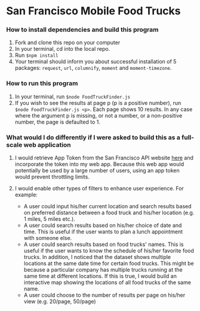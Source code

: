 # San Francisco Mobile Food Trucks

### How to install dependencies and build this program
1. Fork and clone this repo on your computer
2. In your terminal, cd into the local repo.
3. Run `$npm install`
4. Your terminal should inform you about successful installation of 5 packages: `request`, `url`, `columnify`, `moment` and `moment-timezone`.

### How to run this program
1. In your terminal, run `$node FoodTruckFinder.js`
2. If you wish to see the results at page p (p is a positive number), run `$node FoodTruckFinder.js <p>`. Each page shows 10 results. In any case where the argument p is missing, or not a number, or a non-positive number, the page is defaulted to 1.

### What would I do differently if I were asked to build this as a full-scale web application
1. I would retrieve App Token from the San Francisco API website [here](https://dev.socrata.com/docs/app-tokens.html) and incorporate the token into my web app. Because this web app would potentially be used by a large number of users, using an app token would prevent throttling limits.

2. I would enable other types of filters to enhance user experience. For example:
    - A user could input his/her current location and search results based on preferred distance between a food truck and his/her location (e.g. 1 miles, 5 miles etc.).
    - A user could search results based on his/her choice of date and time. This is useful if the user wants to plan a lunch appointment with someone else.
    - A user could search results based on food trucks' names. This is useful if the user wants to know the schedule of his/her favorite food trucks. In addition, I noticed that the dataset shows multiple locations at the same date time for certain food trucks. This might be because a particular company has multiple trucks running at the same time at different locations. If this is true, I would build an interactive map showing the locations of all food trucks of the same name.
    - A user could choose to the number of results per page on his/her view (e.g. 20/page, 50/page)
